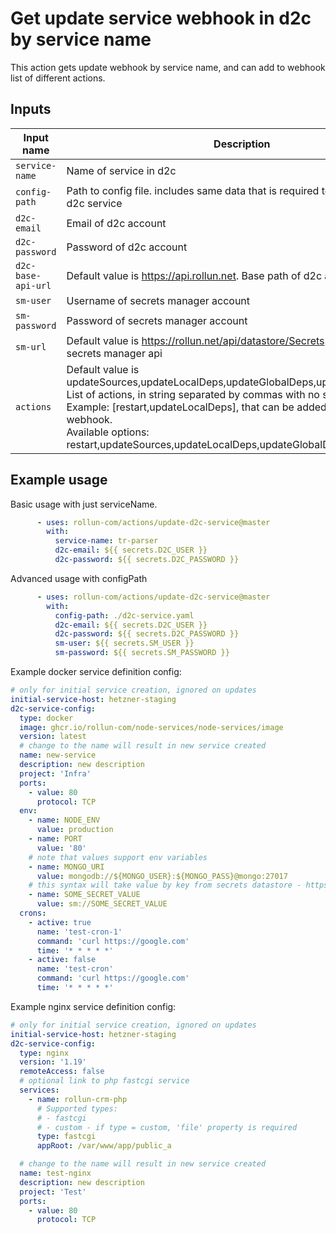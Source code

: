 # Get update service webhook in d2c by service name

This action gets update webhook by service name, and can add to webhook list of different actions.

## Inputs

| Input name         | Description                                                                                                                                                                                                                                                                                                               |
|--------------------|---------------------------------------------------------------------------------------------------------------------------------------------------------------------------------------------------------------------------------------------------------------------------------------------------------------------------|
| `service-name`     | Name of service in d2c                                                                                                                                                                                                                                                                                                    |
| `config-path`      | Path to config file. includes same data that is required to create/update d2c service                                                                                                                                                                                                                                     |
| `d2c-email`        | Email of d2c account                                                                                                                                                                                                                                                                                                      |
| `d2c-password`     | Password of d2c account                                                                                                                                                                                                                                                                                                   |
| `d2c-base-api-url` | Default value is https://api.rollun.net. Base path of d2c api                                                                                                                                                                                                                                                             |
| `sm-user`          | Username of secrets manager account                                                                                                                                                                                                                                                                                       |
| `sm-password`      | Password of secrets manager account                                                                                                                                                                                                                                                                                       |
| `sm-url`           | Default value is https://rollun.net/api/datastore/Secrets. Base path of secrets manager api                                                                                                                                                                                                                               |
| `actions`          | Default value is updateSources,updateLocalDeps,updateGlobalDeps,updateVersion.<br>List of actions, in string separated by commas with no spaces.<br>Example: [restart,updateLocalDeps], that can be added to update webhook. <br> Available options: restart,updateSources,updateLocalDeps,updateGlobalDeps,updateVersion |

## Example usage

Basic usage with just serviceName.
```yml
      - uses: rollun-com/actions/update-d2c-service@master
        with:
          service-name: tr-parser
          d2c-email: ${{ secrets.D2C_USER }}
          d2c-password: ${{ secrets.D2C_PASSWORD }}
```

Advanced usage with configPath

```yml
      - uses: rollun-com/actions/update-d2c-service@master
        with:
          config-path: ./d2c-service.yaml
          d2c-email: ${{ secrets.D2C_USER }}
          d2c-password: ${{ secrets.D2C_PASSWORD }}
          sm-user: ${{ secrets.SM_USER }}
          sm-password: ${{ secrets.SM_PASSWORD }}
```


Example docker service definition config:
```yaml
# only for initial service creation, ignored on updates
initial-service-host: hetzner-staging
d2c-service-config:
  type: docker
  image: ghcr.io/rollun-com/node-services/node-services/image
  version: latest
  # change to the name will result in new service created
  name: new-service
  description: new description
  project: 'Infra'
  ports:
    - value: 80
      protocol: TCP
  env:
    - name: NODE_ENV
      value: production
    - name: PORT
      value: '80'
    # note that values support env variables
    - name: MONGO_URI
      value: mongodb://${MONGO_USER}:${MONGO_PASS}@mongo:27017
    # this syntax will take value by key from secrets datastore - https://rollun.net/api/datastore/Secrets
    - name: SOME_SECRET_VALUE
      value: sm://SOME_SECRET_VALUE
  crons:
    - active: true
      name: 'test-cron-1'
      command: 'curl https://google.com'
      time: '* * * * *'
    - active: false
      name: 'test-cron'
      command: 'curl https://google.com'
      time: '* * * * *'

```

Example nginx service definition config:
```yaml
# only for initial service creation, ignored on updates
initial-service-host: hetzner-staging
d2c-service-config:
  type: nginx
  version: '1.19'
  remoteAccess: false
  # optional link to php fastcgi service
  services:
    - name: rollun-crm-php
      # Supported types:
      # - fastcgi
      # - custom - if type = custom, 'file' property is required
      type: fastcgi
      appRoot: /var/www/app/public_a

  # change to the name will result in new service created
  name: test-nginx
  description: new description
  project: 'Test'
  ports:
    - value: 80
      protocol: TCP
```
